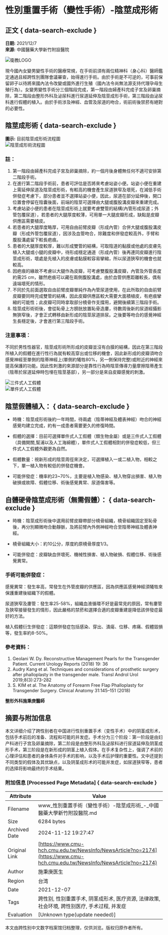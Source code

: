 # 性別重置手術（變性手術）-陰莖成形術

## 正文 { data-search-exclude }


**日期:** 2021/12/7  
**來源:** 中國醫藥大學新竹附設醫院  

![衛教LOGO](/FileUploads/images/衛教LOGO_3.jpg)

現今國內女變男變性手術的醫療常規，在手術前須有兩位精神科（身心科）醫師鑑定通過且經跨性別團隊會議審查，始得進行手術。由於手術是不可逆的，可事前保留卵子以待將來國內法令改變或國外進行生殖（國內法令尚無法源支持代理孕母生殖行為）。女變男變性手術分三個階段完成，第一階段由婦產科完成子宮及卵巢摘除，第二階段由整形外科及泌尿科進行尿道延伸及陰莖成形手術，第三階段由泌尿科進行假體的植入。由於手術涉及神經、血管及尿道的吻合，術前術後禁菸有絕對的必要性。

## 陰莖成形術 { data-search-exclude }

**圖示:** 目前陰莖成形術流程圖  
![陰莖成形術流程圖](/FileUploads/images/%e6%80%a7%e5%88%a5%e9%87%8d%e7%bd%ae%e6%89%8b%e8%a1%93%ef%bc%88%e8%ae%8a%e6%80%a7%e6%89%8b%e8%a1%93%ef%bc%89-%e9%99%b0%e8%8e%96%e6%88%90%e5%bd%a2%e8%a1%931.jpg)

### 註：

1. 第一階段由婦產科完成子宮及卵巢摘除，約一個月後身體無任何不適可安排第二階段手術。
2. 在進行第二階段手術前，患者可評估是否將來考慮站姿小便。站姿小便在重建上需延伸尿道及陰莖成形術，有較高的機會產生尿道狹窄及壞死，在減低手術併發症考慮下，部分患者並不選擇站姿小便，因此，尿道在部分延伸後，開口位置會停留在陰囊後面，前端的陰莖可選擇由大腿或腹股溝皮瓣來重建完成。
3. 考慮站姿小便的患者在陰莖成形術上就要考慮雙管的結構(內管形成尿道；外管包覆尿道），若患者的大腿厚度較薄，可用單一大腿皮瓣形成，缺點是皮瓣供應區需要植皮。
4. 若患者的大腿厚度略厚，可用自由前臂皮瓣（形成內管）合併大腿或腹股溝皮瓣（形成外管包覆尿道），因涉及血管吻合，除難度和併發症較高外，手臂和腹股溝處留下較長疤痕。
5. 患者的大腿厚度較厚，難以形成雙管的結構，可取陰道的黏膜或他處的皮膚先植入大腿或小腿的皮瓣中，待形成穩定通道（形成內管）後再連同皮瓣進行陰莖成形術，壞處是先植入的皮膚或黏膜較容易攣縮，所以尿道狹窄的機會也就較高。
6. 因疤痕的緣故不考慮以大腿作為皮瓣，可考慮雙腹股溝皮瓣，內管及外管長度約需25 cm，雖然疤痕可以藏在兩側腹股溝處，由於血管供應距離較長，偶有遠端壞死的情形。
7. 不同於先前面選取自由前臂皮瓣單純作為內管尿道使用，在此所取的自由前臂皮瓣要同時完成雙管的結構，因此皮瓣供應區較大需要大面積植皮，有疤痕攣縮的可能性；此皮瓣可同時拿取部分橈骨作支撐用，避開後續第三階段手術。
8. 陰莖成形術術後，會從恥骨上方膀胱放置恥骨造廔，待數周後新的尿道經攝影無狹窄後，才會正式轉移由新形成的陰莖尿道排尿。之後要等吻合的感覺神經生長穩定後，才會進行第三階段手術。

### 注意事項：

不同於男性性器官，陰莖成形術所形成的皮瓣並沒有白膜的結構，因此在第三階段所植入的假體在進行性行為就有較高穿出或位移的機會，因此新形成的皮瓣須吻合感覺神經至單側的陰蒂神經上(單側約犧牲80%，另一側保持完整)或附近的神經來提高保護的功能。因此性刺激的來源部分是靠性行為時陰莖傳導力量摩擦陰蒂產生（陰蒂於尿道延伸時包埋在陰莖基部），另一部分是來自皮瓣感覺的刺激。

![三件式人工假體](/FileUploads/images/%e4%b8%89%e4%bb%b6%e5%bc%8f%e4%ba%ba%e5%b7%a5%e5%81%87%e9%ab%94.jpg)  
![單件式人工假體](/FileUploads/images/%e5%96%ae%e4%bb%b6%e5%bc%8f%e4%ba%ba%e5%b7%a5%e5%81%87%e9%ab%94.jpg)  

## 陰莖假體植入： { data-search-exclude }

- 時機：陰莖成形術後約一年時間，待兩處（陰蒂神經及體表神經）吻合的神經感覺均建立完成，約有一成患者需要更久的修復時間。
    
- 假體的選擇：目前可選擇單件式人工假體（類生物金屬）或是三件式人工假體（具備開關,幫浦以及人工海綿體），單件式人工假體相對的併發症較低，但三件式人工假體外觀更為自然。
    
- 假體數量：視新形成的陰莖周徑來決定，可選擇植入一或二植入物，相較之下，單一植入物有較低的併發症機會。
    
- 可能併發症：機率約23~70%，主要是植入物感染、植入物穿出損害、植入物破損或故障、假體位移、術後感覺異常、尿道傷害等。

## 自體硬骨陰莖成形術（無需假體）： { data-search-exclude }

- 時機：陰莖成形術後中選用前臂皮瓣帶部分橈骨組織，橈骨組織固定至恥骨後，再分別顯微吻合動靜脈，及將前臂內外側神經吻合至陰蒂神經及體表神經。
    
- 橈骨組織大小：約10公分，厚度約原橈骨厚度1/3。
    
- 可能併發症：皮瓣缺血併壞死、機械性損害、植入物破損、假體位移、術後感覺異常。
    

### 手術可能併發症：

感覺異常：發生率高，常發生在外管皮瓣的供應區，因為供應區感覺神經須犧牲來保護重建後組織下的假體。

尿道狹窄及廔管：發生率25-58%，組織血液循環不好是最常見的原因，常有廔管及狹窄接替發生的情形，因此嚴格的禁菸和選擇合適的皮瓣重建是降低該併發症最好的方法。

植入假體衍生併發症：這類併發症包括感染、穿出、潰瘍、位移、疼痛、假體毀損等，發生率約8-50%。

### 參考資料：

1. Geolani W. Dy. Reconstructive Management Pearls for the Transgender Patient. Current Urology Reports (2018) 19: 36
2. Audry Kang et al. Techniques and considerations of prosthetic surgery after phalloplasty in the transgender male. Transl Androl Urol 2019;8(3):273-282
3. S. KIM et al. The Anatomy of Forearm Free Flap Phalloplasty for Transgender Surgery. Clinical Anatomy 31:145–151 (2018)

**整形外科施秉庚醫師**

## 摘要与附加信息

<!-- tcd_abstract -->
本文详细介绍了跨性别者在中国进行性别重置手术（变性手术）中的阴茎成形术，包括手术前后的准备、流程和可能的并发症。手术分为三个阶段：第一阶段是由妇产科进行子宫及卵巢摘除，第二阶段是由整形外科及泌尿科进行尿道延伸及阴茎成形手术，第三阶段是在新形成的阴茎上植入假体。在手术复杂性上，强调了术前的心理评估和患者的身体条件对手术的影响，以及手术后护理的重要性。文中还提到不同类型的假体及其优缺点，以及阴茎成形术的可能并发症，如尿道狭窄等，患者的选择将影响最终的手术结果。
<!-- tcd_abstract_end -->

### 附加信息 [Processed Page Metadata] { data-search-exclude }

| Attribute       | Value                                  |
|-----------------|----------------------------------------|
| Filename        | www_性別重置手術（變性手術）-陰莖成形術_-_中國醫藥大學新竹附設醫院.md                             |
| Size            | 6284 bytes                           |
| Archived Date   | 2024-11-12 19:27:47                             |
| Original Link   | [https://www.cmu-hch.cmu.edu.tw/NewsInfo/NewsArticle?no=2174](https://www.cmu-hch.cmu.edu.tw/NewsInfo/NewsArticle?no=2174)                       |
| Author          | 施秉庚医生                               |
| Region          | 台湾                               |
| Date            | 2021-12-07                                 |
| Tags            | 跨性别, 性别重置手术, 阴茎成形术, 医疗资源, 法律政策, 社会环境, 跨性别医疗, 手术过程, 并发症                                 |
| Evaluation            | [Unknown type(update needed)]                                 |
<!-- tcd_table_end -->

本文由跨性别中文数字档案馆归档整理，仅供浏览。版权归原作者所有。
